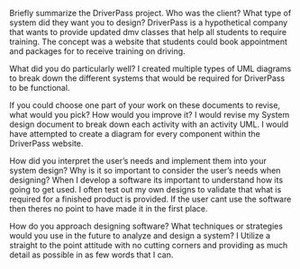 Briefly summarize the DriverPass project. Who was the client? What type of system did they want you to design?
DriverPass is a hypothetical company that wants to provide updated dmv classes that help all students to require training. The concept was a website that students could book appointment and packages for to receive training on driving.

What did you do particularly well?
I created multiple types of UML diagrams to break down the different systems that would be required for DriverPass to be functional.

If you could choose one part of your work on these documents to revise, what would you pick? How would you improve it?
I would revise my System design document to break down each activity with an activity UML. I would have attempted to create a diagram for every component within the DriverPass website.

How did you interpret the user’s needs and implement them into your system design? Why is it so important to consider the user’s needs when designing?
When I develop a software its important to understand how its going to get used. I often test out my own designs to validate that what is required for a finished product is provided. If the user cant use the software then theres no point to have made it in the first place.

How do you approach designing software? What techniques or strategies would you use in the future to analyze and design a system?
I Utilize a straight to the point attitude with no cutting corners and providing as much detail as possible in as few words that I can. 
